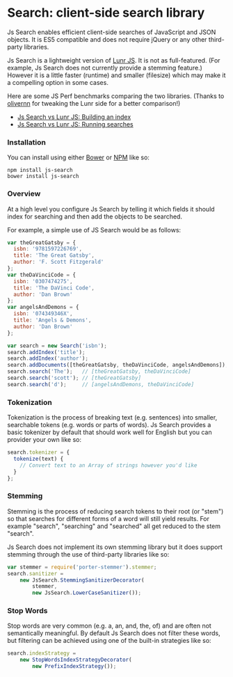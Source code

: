 # Search: client-side search library

Js Search enables efficient client-side searches of JavaScript and JSON objects.
It is ES5 compatible and does not require jQuery or any other third-party libraries.

Js Search is a lightweight version of [Lunr JS](http://lunrjs.com/). It is not as full-featured. (For example, Js Search does not currently provide a stemming feature.) However it is a little faster (runtime) and smaller (filesize) which may make it a compelling option in some cases.

Here are some JS Perf benchmarks comparing the two libraries. (Thanks to [olivernn](https://github.com/olivernn) for tweaking the Lunr side for a better comparison!)

* [Js Search vs Lunr JS: Building an index](http://jsperf.com/js-search-vs-lunr-js-build-search-index/2)
* [Js Search vs Lunr JS: Running searches](http://jsperf.com/js-search-vs-lunr-js-running-searches/3)

### Installation

You can install using either [Bower](http://bower.io/) or [NPM](https://www.npmjs.com/) like so:

```shell
npm install js-search
bower install js-search
```

### Overview

At a high level you configure Js Search by telling it which fields it should index for searching and then add the objects to be searched.

For example, a simple use of JS Search would be as follows:

```javascript
var theGreatGatsby = {
  isbn: '9781597226769',
  title: 'The Great Gatsby',
  author: 'F. Scott Fitzgerald'
};
var theDaVinciCode = {
  isbn: '0307474275',
  title: 'The DaVinci Code',
  author: 'Dan Brown'
};
var angelsAndDemons = {
  isbn: '074349346X',
  title: 'Angels & Demons',
  author: 'Dan Brown'
};

var search = new Search('isbn');
search.addIndex('title');
search.addIndex('author');
search.addDocuments([theGreatGatsby, theDaVinciCode, angelsAndDemons]);
search.search('The');   // [theGreatGatsby, theDaVinciCode]
search.search('scott'); // [theGreatGatsby]
search.search('d');     // [angelsAndDemons, theDaVinciCode]
```

### Tokenization

Tokenization is the process of breaking text (e.g. sentences) into smaller, searchable tokens (e.g. words or parts of words). Js Search provides a basic tokenizer by default that should work well for English but you can provider your own like so:

```javascript
search.tokenizer = {
  tokenize(text) {
    // Convert text to an Array of strings however you'd like
  }
};
```

### Stemming

Stemming is the process of reducing search tokens to their root (or "stem") so that searches for different forms of a word will still yield results. For example "search", "searching" and "searched" all get reduced to the stem "search".

Js Search does not implement its own stemming library but it does support stemming through the use of third-party libraries like so:

```javascript
var stemmer = require('porter-stemmer').stemmer;
search.sanitizer =
    new JsSearch.StemmingSanitizerDecorator(
        stemmer,
        new JsSearch.LowerCaseSanitizer());
```

### Stop Words

Stop words are very common (e.g. a, an, and, the, of) and are often not semantically meaningful. By default Js Search does not filter these words, but filtering can be achieved using one of the built-in strategies like so:

```javascript
search.indexStrategy =
	new StopWordsIndexStrategyDecorator(
    	new PrefixIndexStrategy());
```